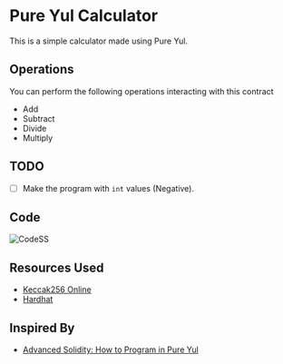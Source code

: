 # Pure Yul Calculator

This is a simple calculator made using Pure Yul.

## Operations

You can perform the following operations interacting with this contract

- Add
- Subtract
- Divide
- Multiply

## TODO

- [ ] Make the program with `int` values (Negative).

## Code

![CodeSS](https://i.imgur.com/MZu2vt9.png)

## Resources Used

- [Keccak256 Online](https://emn178.github.io/online-tools/keccak_256.html)
- [Hardhat](https://hardhat.org/)

## Inspired By

- [Advanced Solidity: How to Program in Pure Yul](https://youtu.be/bdVb_wAdMfg)
